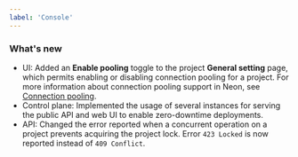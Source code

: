```yaml
---
label: 'Console'
---
```


### What's new

- UI: Added an **Enable pooling** toggle to the project **General setting** page, which permits enabling or disabling connection pooling for a project. For more information about connection pooling support in Neon, see [Connection pooling](/docs/get-started-with-neon/connection-pooling/).
- Control plane: Implemented the usage of several instances for serving the public API and web UI to enable zero-downtime deployments.
- API: Changed the error reported when a concurrent operation on a project prevents acquiring the project lock. Error `423 Locked` is now reported instead of `409 Conflict`.
